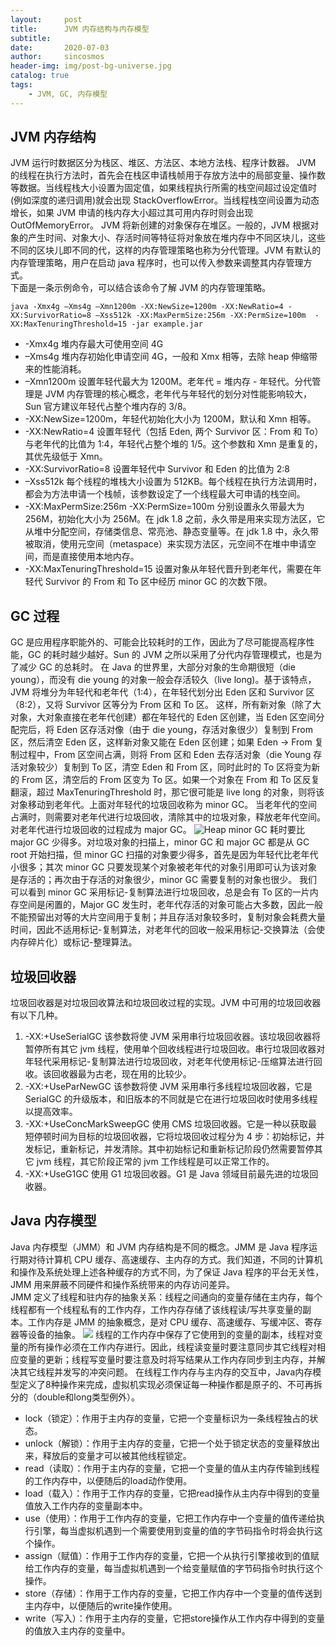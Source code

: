 ```yaml
---
layout:     post
title:      JVM 内存结构与内存模型
subtitle:   
date:       2020-07-03
author:     sincosmos
header-img: img/post-bg-universe.jpg
catalog: true
tags:
    - JVM, GC, 内存模型
---  
```


## JVM 内存结构
JVM 运行时数据区分为栈区、堆区、方法区、本地方法栈、程序计数器。
JVM 的线程在执行方法时，首先会在栈区申请栈帧用于存放方法中的局部变量、操作数等数据。当线程栈大小设置为固定值，如果线程执行所需的栈空间超过设定值时(例如深度的递归调用)就会出现 StackOverflowError。当线程栈空间设置为动态增长，如果 JVM 申请的栈内存大小超过其可用内存时则会出现 OutOfMemoryError。 
JVM 将新创建的对象保存在堆区。一般的，JVM 根据对象的产生时间、对象大小、存活时间等特征将对象放在堆内存中不同区块儿，这些不同的区块儿即不同的代，这样的内存管理策略也称为分代管理。JVM 有默认的内存管理策略，用户在启动 java 程序时，也可以传入参数来调整其内存管理方式。  
下面是一条示例命令，可以结合该命令了解 JVM 的内存管理策略。
```
java -Xmx4g –Xms4g –Xmn1200m -XX:NewSize=1200m -XX:NewRatio=4 -XX:SurvivorRatio=8 –Xss512k -XX:MaxPermSize:256m -XX:PermSize=100m  -XX:MaxTenuringThreshold=15 -jar example.jar
```
- -Xmx4g 堆内存最大可使用空间 4G
- –Xms4g 堆内存初始化申请空间 4G，一般和 Xmx 相等，去除 heap 伸缩带来的性能消耗。
- –Xmn1200m 设置年轻代最大为 1200M。老年代 = 堆内存 - 年轻代。分代管理是 JVM 内存管理的核心概念，老年代与年轻代的划分对性能影响较大，Sun 官方建议年轻代占整个堆内存的 3/8。
- -XX:NewSize=1200m，年轻代初始化大小为 1200M，默认和 Xmn 相等。
- -XX:NewRatio=4 设置年轻代（包括 Eden, 两个 Survivor 区：From 和 To）与老年代的比值为 1:4，年轻代占整个堆的 1/5。这个参数和 Xmn 是重复的，其优先级低于 Xmn。
- -XX:SurvivorRatio=8 设置年轻代中 Survivor 和 Eden 的比值为 2:8
- –Xss512k 每个线程的堆栈大小设置为 512KB。每个线程在执行方法调用时，都会为方法申请一个栈帧，该参数设定了一个线程最大可申请的栈空间。
- -XX:MaxPermSize:256m -XX:PermSize=100m 分别设置永久带最大为 256M，初始化大小为 256M。在 jdk 1.8 之前，永久带是用来实现方法区，它从堆中分配空间，存储类信息、常亮池、静态变量等。在 jdk 1.8 中，永久带被取消，使用元空间（metaspace）来实现方法区，元空间不在堆中申请空间，而是直接使用本地内存。
- -XX:MaxTenuringThreshold=15 设置对象从年轻代晋升到老年代，需要在年轻代 Survivor 的 From 和 To 区中经历 minor GC 的次数下限。

## GC 过程
GC 是应用程序职能外的、可能会比较耗时的工作，因此为了尽可能提高程序性能，GC 的耗时越少越好。Sun 的 JVM 之所以采用了分代内存管理模式，也是为了减少 GC 的总耗时。
在 Java 的世界里，大部分对象的生命期很短（die young），而没有 die young 的对象一般会存活较久（live long)。基于该特点，JVM 将堆分为年轻代和老年代（1:4），在年轻代划分出 Eden 区和 Survivor 区（8:2），又将 Survivor 区等分为 From 区和 To 区。
这样，所有新对象（除了大对象，大对象直接在老年代创建）都在年轻代的 Eden 区创建，当 Eden 区空间分配完后，将 Eden 区存活对像（由于 die young，存活对象很少）复制到 From 区，然后清空 Eden 区，这样新对象又能在 Eden 区创建；如果 Eden -> From 复制过程中，From 区空间占满，则将 From 区和 Eden 去存活对象（die Young 存活对象较少）复制到 To 区，清空 Eden 和 From 区，同时此时的 To 区将变为新的 From 区，清空后的 From 区变为 To 区。如果一个对象在 From 和 To 区反复翻滚，超过 MaxTenuringThreshold 时，那它很可能是 live long 的对象，则将该对象移动到老年代。上面对年轻代的垃圾回收称为 minor GC。
当老年代的空间占满时，则需要对老年代进行垃圾回收，清除其中的垃圾对象，释放老年代空间。对老年代进行垃圾回收的过程成为 major GC。
![Heap](https://fengmengzhao.github.io/img/posts/java-heap-model.png)
minor GC 耗时要比 major GC 少得多。对垃圾对象的扫描上，minor GC 和 major GC 都是从 GC root 开始扫描，但 minor GC 扫描的对象要少得多，首先是因为年轻代比老年代小很多；其次 minor GC 只要发现某个对象被老年代的对象引用即可认为该对象是存活的；再次由于存活的对象很少，minor GC 需要复制的对象也很少。
我们可以看到 minor GC 采用标记-复制算法进行垃圾回收，总是会有 To 区的一片内存空间是闲置的，Major GC 发生时，老年代存活的对象可能占大多数，因此一般不能预留出对等的大片空间用于复制；并且存活对象较多时，复制对象会耗费大量时间，因此不适用标记-复制算法，对老年代的回收一般采用标记-交换算法（会使内存碎片化）或标记-整理算法。

## 垃圾回收器
垃圾回收器是对垃圾回收算法和垃圾回收过程的实现。JVM 中可用的垃圾回收器有以下几种。
1. -XX:+UseSerialGC 该参数将使 JVM 采用串行垃圾回收器。该垃圾回收器将暂停所有其它 jvm 线程，使用单个回收线程进行垃圾回收。串行垃圾回收器对年轻代采用标记-复制算法进行垃圾回收，对老年代使用标记-压缩算法进行回收。该回收器最为古老，现在用的比较少。
2. -XX:+UseParNewGC 该参数将使 JVM 采用串行多线程垃圾回收器，它是 SerialGC 的升级版本，和旧版本的不同就是它在进行垃圾回收时使用多线程以提高效率。
3. -XX:+UseConcMarkSweepGC 使用 CMS 垃圾回收器。它是一种以获取最短停顿时间为目标的垃圾回收器，它将垃圾回收过程分为 4 步：初始标记，并发标记，重新标记，并发清除。其中初始标记和重新标记阶段仍然需要暂停其它 jvm 线程，其它阶段正常的 jvm 工作线程是可以正常工作的。
4. -XX:+UseG1GC 使用 G1 垃圾回收器。G1 是 Java 领域目前最先进的垃圾回收器。

## Java 内存模型
Java 内存模型（JMM）和 JVM 内存结构是不同的概念。JMM 是 Java 程序运行期对待计算机 CPU 缓存、高速缓存、主内存的方式。我们知道，不同的计算机和操作及系统处理上述各种缓存的方式不同，为了保证 Java 程序的平台无关性，JMM 用来屏蔽不同硬件和操作系统带来的内存访问差异。  
JMM 定义了线程和驻内存的抽象关系：线程之间通向的变量存储在主内存，每个线程都有一个线程私有的工作内存，工作内存存储了该线程读/写共享变量的副本。工作内存是 JMM 的抽象概念，是对 CPU 缓存、高速缓存、写缓冲区、寄存器等设备的抽象。
![](https://user-gold-cdn.xitu.io/2019/11/4/16e348b63f897229?imageView2/0/w/1280/h/960/ignore-error/1)
线程的工作内存中保存了它使用到的变量的副本，线程对变量的所有操作必须在工作内存进行。因此，线程读变量时要注意同步其它线程对相应变量的更新；线程写变量时要注意及时将写结果从工作内存同步到主内存，并解决其它线程并发写的冲突问题。
在线程工作内存与主内存的交互中，Java内存模型定义了8种操作来完成，虚拟机实现必须保证每一种操作都是原子的、不可再拆分的（double和long类型例外）。
- lock（锁定）：作用于主内存的变量，它把一个变量标识为一条线程独占的状态。
- unlock（解锁）：作用于主内存的变量，它把一个处于锁定状态的变量释放出来，释放后的变量才可以被其他线程锁定。
- read（读取）：作用于主内存的变量，它把一个变量的值从主内存传输到线程的工作内存中，以便随后的load动作使用。
- load（载入）：作用于工作内存的变量，它把read操作从主内存中得到的变量值放入工作内存的变量副本中。
- use（使用）：作用于工作内存的变量，它把工作内存中一个变量的值传递给执行引擎，每当虚拟机遇到一个需要使用到变量的值的字节码指令时将会执行这个操作。
- assign（赋值）：作用于工作内存的变量，它把一个从执行引擎接收到的值赋给工作内存的变量，每当虚拟机遇到一个给变量赋值的字节码指令时执行这个操作。
- store（存储）：作用于工作内存的变量，它把工作内存中一个变量的值传送到主内存中，以便随后的write操作使用。
- write（写入）：作用于主内存的变量，它把store操作从工作内存中得到的变量的值放入主内存的变量中。





